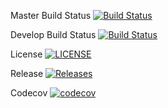 Master Build Status [![Build Status](https://travis-ci.org/Sebastian-Reid/Group-9.svg?branch=master)](https://travis-ci.org/Sebastian-Reid/Group-9)

Develop Build Status [![Build Status](https://travis-ci.org/Sebastian-Reid/Group-9.svg?branch=develop)](https://travis-ci.org/Sebastian-Reid/Group-9)

License [![LICENSE](https://img.shields.io/github/license/Sebastian-Reid/Group-9.svg?style=flat-square)](https://github.com/Sebastian-Reid/sem/blob/master/LICENSE)

Release [![Releases](https://img.shields.io/github/release/Sebastian-Reid/Group-9/all.svg?style=flat-square)](https://github.com/Sebastian-Reid/Group-9/releases)

Codecov [![codecov](https://codecov.io/gh/Sebastian-Reid/Group-9/branch/master/graph/badge.svg)](https://codecov.io/gh/Sebastian-Reid/Group-9)


